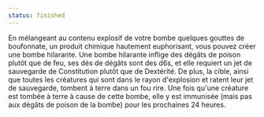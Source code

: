 ```yaml
---
status: finished
---
```

En mélangeant au contenu explosif de votre bombe quelques gouttes de boufonnate, un produit chimique hautement euphorisant, vous pouvez créer une bombe hilarante. Une bombe hilarante inflige des dégâts de poison plutôt que de feu, ses dés de dégâts sont des d6s, et elle requiert un jet de sauvegarde de Constitution plutôt que de Dextérité. De plus, la cible, ainsi que toutes les créatures qui sont dans le rayon d'explosion et ratent leur jet de sauvegarde, tombent à terre dans un fou rire. Une fois qu'une créature est tombée à terre à cause de cette bombe, elle y est immunisée (mais pas aux dégâts de poison de la bombe) pour les prochaines 24 heures.